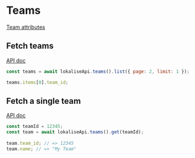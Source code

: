 # Teams

[Team attributes](https://developers.lokalise.com/reference/teams-object)

## Fetch teams

[API doc](https://developers.lokalise.com/reference/list-all-teams)

```js
const teams = await lokaliseApi.teams().list({ page: 2, limit: 1 });

teams.items[0].team_id;
```

## Fetch a single team

[API doc](https://developers.lokalise.com/reference/get-team-details)

```js
const teamId = 12345;
const team = await lokaliseApi.teams().get(teamId);
		
team.team_id; // => 12345
team.name; // => "My Team"
```